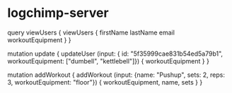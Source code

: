 # logchimp-server


query viewUsers {
  viewUsers 
  {
    firstName
    lastName
    email
    workoutEquipment
  }
}


mutation update { updateUser (input: { id: "5f35999cae831b54ed5a79b1", workoutEquipment: ["dumbell", "kettlebell"]}) { workoutEquipment } }

mutation addWorkout { addWorkout (input: {name: "Pushup", sets: 2, reps: 3, workoutEquipment: "floor"}) { workoutEquipment, name, sets } }
